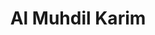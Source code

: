 ---
title: "Al Muhdil Karim"
thumb: "profile.jpeg"
vitae:
   lead: ""
   desc: "There are many variations of passages of Lorem Ipsum available, but the majority have suffered alteration in some form, by injected humour."
social:
   twitter: "@justnull"
metadata:
   author: "Al Muhdil Karim"
---